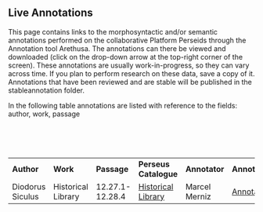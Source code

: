 ## Live Annotations

This page contains links to the morphosyntactic and/or semantic annotations performed on the collaborative Platform Perseids through the Annotation tool Arethusa. The annotations can there be viewed and downloaded (click on the drop-down arrow at the top-right corner of the screen). These annotations are usually work-in-progress, so they can vary across time. If you plan to perform research on these data, save a copy of it. Annotations that have been reviewed and are stable will be published in the stableannotation folder.

In the following table annotations are listed with reference to the fields: author, work, passage

<br/>
<br/>
<br/>

<table>
<tr>
<td><b>Author</b></td>
<td><b>Work</b></td>
<td><b>Passage</b></td>
<td><b>Perseus Catalogue</b></td>
<td><b>Annotator</b></td>
<td><b>Annotation</b></td>
<td><b>Notes</b></td>
</tr>
<td>Diodorus Siculus</td>
<td>Historical Library</td>
<td>12.27.1-12.28.4</td>
<td><a href="http://catalog.perseus.org/catalog/urn:cts:greekLit:tlg0060.tlg001.perseus-grc3" target="_blank">Historical Library</a></td>
<td>Marcel Merniz</td>
<td><a href="http://www.perseids.org/tools/arethusa/app/#/perseids?chunk=1&doc=9817" target="_blank">Annotation</a><f/td>
<td></td>
</tr>

</table>




